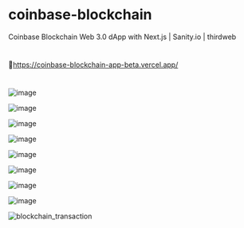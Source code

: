 # coinbase-blockchain
Coinbase Blockchain Web 3.0 dApp with Next.js | Sanity.io | thirdweb

#
💱https://coinbase-blockchain-app-beta.vercel.app/
#

![image](https://user-images.githubusercontent.com/38008294/169656302-67eda1cb-e582-4c27-8341-615feb3400cd.png)

![image](https://user-images.githubusercontent.com/38008294/169656315-eafa9470-d62b-40f4-a383-2e9441e00e18.png)

![image](https://user-images.githubusercontent.com/38008294/169656336-2150ee32-eef6-4157-b823-ea29d1a93903.png)

![image](https://user-images.githubusercontent.com/38008294/169656355-deb69017-7220-4445-b341-9ce3901315dd.png)

![image](https://user-images.githubusercontent.com/38008294/169656426-1c878db4-16f4-4768-8f5a-73bb0c77713d.png)

![image](https://user-images.githubusercontent.com/38008294/169656455-8350e2cf-0b06-4d0d-b8d7-2d1db07888ef.png)

![image](https://user-images.githubusercontent.com/38008294/169656460-d63bd79e-bd07-4b0f-966c-2b92b4a3f5d2.png)

![image](https://user-images.githubusercontent.com/38008294/169656483-50ba2447-7a87-4332-a8bf-6c78e4abb9ae.png)

![blockchain_transaction](https://user-images.githubusercontent.com/38008294/169656529-babe4477-10cc-4931-bcce-a2a4497dc9d1.JPG)
